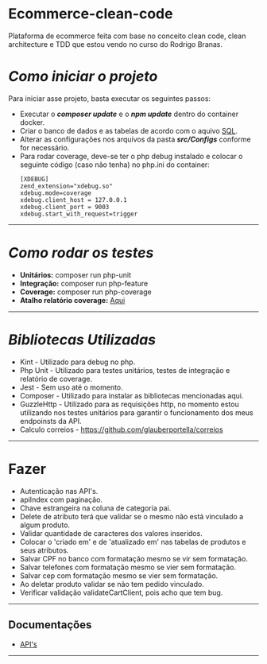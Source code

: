 # Ecommerce-clean-code
Plataforma de ecommerce feita com base no conceito clean code, clean architecture e TDD que estou vendo no curso do Rodrigo Branas.
# *Como iniciar o projeto*
Para iniciar asse projeto, basta executar os seguintes passos:
- Executar o ***composer update*** e o ***npm update*** dentro do container docker.
- Criar o banco de dados e as tabelas de acordo com o aquivo [SQL](https://github.com/Jhon-Henkel/ecommerce-clean-code/blob/main/alters/alters.sql).
- Alterar as configurações nos arquivos da pasta ***src/Configs*** conforme for necessário.
- Para rodar coverage, deve-se ter o php debug instalado e colocar o seguinte código (caso não tenha) no php.ini do container:
    ````
    [XDEBUG]
    zend_extension="xdebug.so"
    xdebug.mode=coverage
    xdebug.client_host = 127.0.0.1
    xdebug.client_port = 9003
    xdebug.start_with_request=trigger
    ````
---
# *Como rodar os testes*
- **Unitários:** composer run php-unit
- **Integração:** composer run php-feature
- **Coverage:** composer run php-coverage
- **Atalho relatório coverage:** [Aqui](http://localhost/tests/coverage/)
---
# *Bibliotecas Utilizadas*
- Kint - Utilizado para debug no php. 
- Php Unit - Utilizado para testes unitários, testes de integração e relatório de coverage.
- Jest - Sem uso até o momento.
- Composer - Utilizado para instalar as bibliotecas mencionadas aqui.
- GuzzleHttp - Utilizado para as requisições http, no momento estou utilizando nos testes unitários para garantir o funcionamento dos meus endpoinsts da API.
- Calculo correios - https://github.com/glauberportella/correios
---
# Fazer
- Autenticação nas API's.
- apiIndex com paginação.
- Chave estrangeira na coluna de categoria pai.
- Delete de atributo terá que validar se o mesmo não está vinculado a algum produto.
- Validar quantidade de caracteres dos valores inseridos.
- Colocar o 'criado em' e de 'atualizado em' nas tabelas de produtos e seus atributos.
- Salvar CPF no banco com formatação mesmo se vir sem formatação.
- Salvar telefones com formatação mesmo se vier sem formatação.
- Salvar cep com formatação mesmo se vier sem formatação.
- Ao deletar produto validar se não tem pedido vinculado.
- Verificar validação validateCartClient, pois acho que tem bug.
---
## Documentações
- [API's](https://github.com/Jhon-Henkel/ecommerce-clean-code/blob/main/documentation/API)
---
